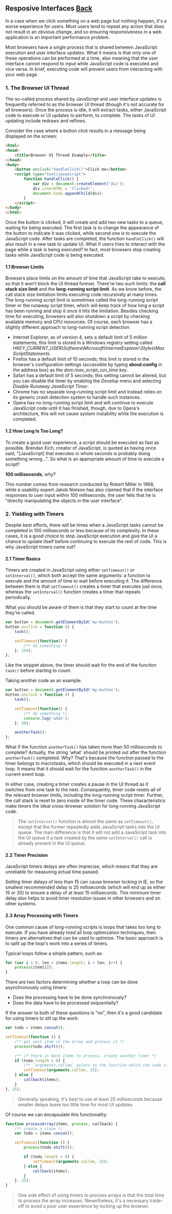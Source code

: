 ## Resposive Interfaces [Back](./../high_performance.md)

In a case when we click something on a web page but nothing happen, it's a worse experience for users. Most users tend to repeat any action that does not result in an obvious change, and so ensuring responsiveness in a web application is an important performance problem.

Most browsers have a single process that is shared between JavaScript execution and user interface updates. What it means is that only one of these operations can be performed at a time, also meaning that the user interface cannot respond to input while JavaScript code is executed and vice versa. In brief, executing code will prevent users from interacting with your web page.

### 1. The Browser UI Thread

The so-called process shared by JavaScript and user interface updates is frequently referred to as the browser UI thread (though it's not accurate for all browsers). Once the process is idle, it will extract tasks, either JavaScript code to execute or UI updates to perform, to complete. The tasks of UI updating include redraws and reflows.

Consider the case where a button click results in a message being displayed on the screen:

```html
<html>
<head>
    <title>Browser UI Thread Example</title>
</head>
<body>
    <button onclick="handleClick()">Click me</button>
    <script type="text/javascript">
        function handleClick() {
            var div = document.createElement('div');
            div.innerHTML = 'Clicked!';
            document.body.appendChild(div);
        }
    </script>
</body>
</html>
```

Once the button is clicked, it will create and add two new tasks to a queue, waiting for being executed. The first task is to change the appearance of the button to indicate it was clicked, while second one is to execute the JavaScript code. After tasks are completed, the function `handleClick()` will also result in a new task to update UI. What if users tries to interact with the page while a task is being executed? In fact, most browsers stop creating tasks while JavaScript code is being executed.

#### 1.1 Browser Limits

Browsers place limits on the amount of time that JavaScript take to execute, so that it won't block the UI thread forever. There're two such limits: the **call stack size limit** and the **long-running script limit**. As we know before, the call stack size limitation limits executing code recursively at many times. The long-running script limit is sometimes called the long-running script timer or the runaway script timer, which will keep track of how long a script has been running and stop it once it hits the limitation. Besides checking time for executing, browsers will also shutdown a script by checking available memory and CPU resources. Of course, each browser has a slightly different approach to long-running script detection:

- Internet Explorer, as of version 4, sets a default limit of 5 million statements; this limit is stored in a Windows registry setting called *HKEY_CURRENT_USER\Software\Microsoft\InternetExplorer\Styles\MaxScriptStatements*.
- Firefox has a default limit of 10 seconds; this limit is stored in the browser's configuration settings (accessible by typing **about:config** in the address box) as the *dom.max_script_run_time key*.
- Safari has a default limit of 5 seconds; this setting cannot be altered, but you can disable the timer by enabling the *Develop* menu and selecting *Disable Runaway JavaScript Timer*.
- Chrome has no separate long-running script limit and instead relies on its generic crash detection system to handle such instances.
- Opera has no long-running script limit and will continue to execute JavaScript code until it has finished, though, due to Opera's architecture, this will not cause system instability while the execution is completed.

#### 1.2 How Long Is Too Long?

To create a good user experience, a script should be executed as fast as possible. Brendan Eich, creator of JavaScript, is quoted as having once said, "[JavaScript] that executes in whole seconds is probably doing something wrong...". So what is an appropriate amount of time to execute a script?

**100 milliseconds**, why?

This number comes from research conducted by Robert Miller in 1968, while a usability expert Jakob Nielson has also claimed that if the interface responses to user input within 100 milliseconds, the user fells that he is "directly manipulating the objects in the user interface".

### 2. Yielding with Timers

Despite best efforts, there will be times when a JavaScript tasks cannot be completed in 100 milliseconds or less because of its complexity. In these cases, it is a good choice to stop JavaScript execution and give the UI a chance to update itself before continuing to execute the rest of code. This is why JavaScript timers came out?

#### 2.1 Timer Basics

Timers are created in JavaScript using either `setTimeout()` or `setInterval()`, which both accept the same arguments: a function to execute and the amount of time to wait before executing it. The difference between them is that `setTimeout()` creates a timer that executes just once, whereas the `setInterval()` function creates a timer that repeats periodically.

What you should be aware of them is that they start to count at the time they're called.

```js
var button = document.getElementById('my-button');
button.onclick = function () {
    task();

    setTimeout(function() {
        /** do something */
    }, 250);
};
```

Like the snippet above, the timer should wait for the end of the function `task()` before starting to count.

Taking another code as an example:

```js
var button = document.getElementById('my-button');
button.onclick = function () {
    task();

    setTimeout(function() {
        /** do something */
        console.log('what');
    }, 50);

    anotherTask();
};
```

What if the function `anotherTask()` has taken more than 50 milliseconds to complete? Actually, the string 'what' should be printed out after the function `anotherTask()` completed. Why? That's because the function passed to the timer belongs to macrotasks, which should be executed in a next event loop. It means that it should wait for the function `anotherTask()` in the current event loop.

In either case, creating a timer creates a pause in the UI thread as it switches from one task to the next. Consequently, timer code resets all of the relevant browser limits, including the long-running script timer. Further, the call stack is reset to zero inside of the timer code. These characteristics make timers the ideal cross-browser solution for long-running JavaScript code.

> The `setInterval()` function is almost the same as `setTimeout()`, except that the former repeatedly adds JavaScript tasks into the UI queue. The main difference is that it will not add a JavaScript task into the UI queue if a task created by the same `setInterval()` call is already present in the UI queue.

#### 2.2 Timer Precision

JavaScript timers delays are often imprecise, which means that they are unreliable for measuring actual time passed.

Setting timer delays of less than 15 can cause browser locking in IE, so the smallest recommended delay is 25 milliseconds (which will end up as either 15 or 30) to ensure a delay of at least 15 milliseconds. This minimum timer delay also helps to avoid timer resolution issues in other browsers and on other systems.

#### 2.3 Array Processing with Timers

One common cause of long-running scripts is loops that takes too long to execute. If you have already tried all loop optimization techniques, then timers are alternatives that can be used to optimize. The basic approach is to split up the loop's work into a series of timers.

Typical loops follow a simple pattern, such as:

```js
for (var i = 0, len = items.length; i < len; i++) {
    process(item[i]);
}
```

There are two factors determining whether a loop can be done asynchronously using timers:

- Does the processing have to be done synchronously?
- Does the data have to be processed sequentially?

If the answer to both of these questions is "no", then it's a good candidate for using timers to slit up the work:

```js
var todo = items.concat();

setTimeout(function () {
    /** get next item in the array and process it */
    process(todo.shift());

    /** if there is more items to process, create another timer */
    if (todo.length > 0) {
        /** `arguments.callee` points to the function which the code is executing */
        setTimeout(arguments.callee, 25);
    } else {
        callback(items);
    }
}, 25);
```

> Generally speaking, it's best to use at least 25 milliseconds because smaller delays leave too little time for most UI updates.

Of course we can encapsulate this functionality:

```js
function processArray(items, process, callback) {
    /** create a clone */
    var todo = items.concat();

    setTimeout(function () {
        process(todo.shift());

        if (todo.length > 0) {
            setTimeout(arguments.callee, 25);
        } else {
            callback(items);
        }
    }, 25);
}
```

> One side effect of using timers to process arrays is that the total time to process the array increases. Nevertheless, it's a necessary trade-off to avoid a poor user experience by locking up the browser.
